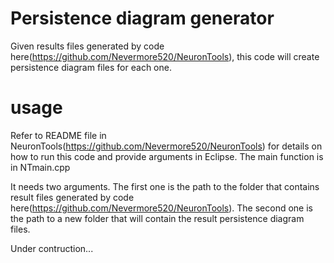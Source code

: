 # Persistence diagram generator
Given results files generated by code here(https://github.com/Nevermore520/NeuronTools), this code will create persistence diagram files for each one. 

# usage
Refer to README file in NeuronTools(https://github.com/Nevermore520/NeuronTools) for details on how to run this code and provide arguments in Eclipse.
The main function is in NTmain.cpp <br/>

It needs two arguments. The first one is the path to the folder that contains result files generated by code here(https://github.com/Nevermore520/NeuronTools). The second one is the path to a new folder that will contain the result persistence diagram files. <br/>

Under contruction...
